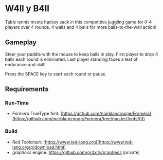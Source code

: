 # W4ll y B4ll
Table tennis meets hackey sack in this competitive juggling game for 0-4 players over 4 rounds. 4 walls and 4 balls for more balls-to-the-wall action!

## Gameplay
Steer your paddle with the mouse to keep balls in play.
First player to drop 4 balls each round is eliminated.
Last player standing faces a test of endurance and skill!

Press the SPACE key to start each round or pause.

## Requirements
### Run-Time
* *Formera* TrueType font: [https://github.com/noirblancrouge/Formera](https://github.com/noirblancrouge/Formera/tree/master/fonts/ttf)
### Build
* *Red Toolchain*: [https://www.red-lang.org](https://www.red-lang.org/p/download.html)
* *graphecs* engine: https://github.com/gr4xity/graphecs (private)
